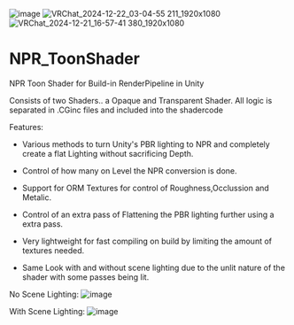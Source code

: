 ![image](https://github.com/user-attachments/assets/3a1f13dd-d44c-498c-ac6b-4a3da892352c) ![VRChat_2024-12-22_03-04-55 211_1920x1080](https://github.com/user-attachments/assets/a048dd48-280e-42d6-97e3-791d94ca37f3) 
![VRChat_2024-12-21_16-57-41 380_1920x1080](https://github.com/user-attachments/assets/66bccda0-357e-4c88-b20f-47968bc803e9)

# NPR_ToonShader
NPR Toon Shader for Build-in RenderPipeline in Unity

Consists of two Shaders.. a Opaque and Transparent Shader.
All logic is separated in .CGinc files and included into the shadercode

Features:

- Various methods to turn Unity's PBR lighting to NPR and completely create a flat Lighting without sacrificing Depth.

- Control of how many on Level the NPR conversion is done.

- Support for ORM Textures for control of Roughness,Occlussion and Metalic.

- Control of an extra pass of Flattening the PBR lighting further using a extra pass.

- Very lightweight for fast compiling on build by limiting the amount of textures needed.
  
- Same Look with and without scene lighting due to the unlit nature of the shader with some passes being lit.

No Scene Lighting: 
![image](https://github.com/user-attachments/assets/29beee14-03bf-4dfd-9434-7e2e4fbb5cca) 

With Scene Lighting: 
![image](https://github.com/user-attachments/assets/058a8e73-a560-4116-bb90-7acee591ab52)

